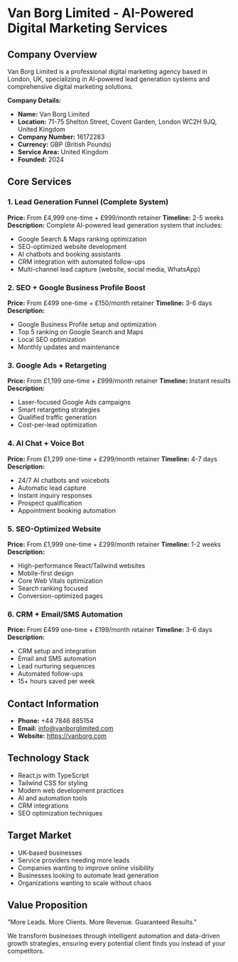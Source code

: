 # Van Borg Limited - AI-Powered Digital Marketing Services

## Company Overview
Van Borg Limited is a professional digital marketing agency based in London, UK, specializing in AI-powered lead generation systems and comprehensive digital marketing solutions.

**Company Details:**
- **Name:** Van Borg Limited
- **Location:** 71-75 Shelton Street, Covent Garden, London WC2H 9JQ, United Kingdom
- **Company Number:** 16172283
- **Currency:** GBP (British Pounds)
- **Service Area:** United Kingdom
- **Founded:** 2024

## Core Services

### 1. Lead Generation Funnel (Complete System)
**Price:** From £4,999 one-time + £999/month retainer
**Timeline:** 2-5 weeks
**Description:** Complete AI-powered lead generation system that includes:
- Google Search & Maps ranking optimization
- SEO-optimized website development
- AI chatbots and booking assistants
- CRM integration with automated follow-ups
- Multi-channel lead capture (website, social media, WhatsApp)

### 2. SEO + Google Business Profile Boost
**Price:** From £499 one-time + £150/month retainer
**Timeline:** 3-6 days
**Description:** 
- Google Business Profile setup and optimization
- Top 5 ranking on Google Search and Maps
- Local SEO optimization
- Monthly updates and maintenance

### 3. Google Ads + Retargeting
**Price:** From £1,199 one-time + £999/month retainer
**Timeline:** Instant results
**Description:**
- Laser-focused Google Ads campaigns
- Smart retargeting strategies
- Qualified traffic generation
- Cost-per-lead optimization

### 4. AI Chat + Voice Bot
**Price:** From £1,299 one-time + £299/month retainer
**Timeline:** 4-7 days
**Description:**
- 24/7 AI chatbots and voicebots
- Automatic lead capture
- Instant inquiry responses
- Prospect qualification
- Appointment booking automation

### 5. SEO-Optimized Website
**Price:** From £1,999 one-time + £299/month retainer
**Timeline:** 1-2 weeks
**Description:**
- High-performance React/Tailwind websites
- Mobile-first design
- Core Web Vitals optimization
- Search ranking focused
- Conversion-optimized pages

### 6. CRM + Email/SMS Automation
**Price:** From £499 one-time + £199/month retainer
**Timeline:** 3-6 days
**Description:**
- CRM setup and integration
- Email and SMS automation
- Lead nurturing sequences
- Automated follow-ups
- 15+ hours saved per week

## Contact Information
- **Phone:** +44 7846 885154
- **Email:** info@vanborglimited.com
- **Website:** https://vanborg.com

## Technology Stack
- React.js with TypeScript
- Tailwind CSS for styling
- Modern web development practices
- AI and automation tools
- CRM integrations
- SEO optimization techniques

## Target Market
- UK-based businesses
- Service providers needing more leads
- Companies wanting to improve online visibility
- Businesses looking to automate lead generation
- Organizations wanting to scale without chaos

## Value Proposition
"More Leads. More Clients. More Revenue. Guaranteed Results."

We transform businesses through intelligent automation and data-driven growth strategies, ensuring every potential client finds you instead of your competitors.
